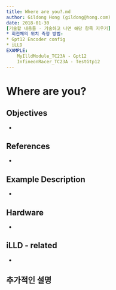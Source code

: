 ```yaml
---
title: Where are you?.md
author: Gildong Hong (gildong@hong.com)  
date: 2018-01-30
[기술할 내용들 - 기술하고 나면 해당 항목 지우기]
* 회전체의 위치 측정 방법: 
* Gpt12 Encoder config
* iLLD
EXAMPLE: 
	MyIlldModule_TC23A - Gpt12
	InfineonRacer_TC23A - TestGtp12
---
```


# Where are you?

## Objectives
*

## References
*

## Example Description 
*

## Hardware
* ​

## iLLD - related
*

## 추가적인 설명

